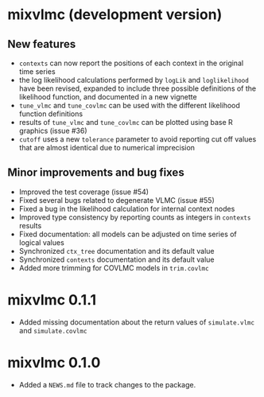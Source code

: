 # mixvlmc (development version)

## New features
* `contexts` can now report the positions of each context in the original time
  series
* the log likelihood calculations performed by `logLik` and `loglikelihood` have
  been revised, expanded to include three possible definitions of the likelihood 
  function, and documented in a new vignette
* `tune_vlmc` and `tune_covlmc` can be used with the different likelihood 
  function definitions
* results of `tune_vlmc` and `tune_covlmc` can be plotted using base R graphics 
  (issue #36)
* `cutoff` uses a new `tolerance` parameter to avoid reporting cut off values
  that are almost identical due to numerical imprecision 
  
## Minor improvements and bug fixes
* Improved the test coverage (issue #54)
* Fixed several bugs related to degenerate VLMC (issue #55)
* Fixed a bug in the likelihood calculation for internal context nodes
* Improved type consistency by reporting counts as integers in `contexts` results
* Fixed documentation: all models can be adjusted on time series of logical values
* Synchronized `ctx_tree` documentation and its default value
* Synchronized `contexts` documentation and its default value
* Added more trimming for COVLMC models in `trim.covlmc`

# mixvlmc 0.1.1

* Added missing documentation about the return values of `simulate.vlmc` and
  `simulate.covlmc`

# mixvlmc 0.1.0

* Added a `NEWS.md` file to track changes to the package.
